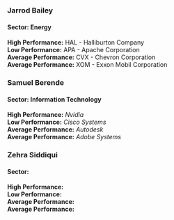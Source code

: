 ### Jarrod Bailey
#### Sector: Energy
**High Performance:** HAL - Halliburton Company  
**Low Performance:** APA - Apache Corporation  
**Average Performance:** CVX - Chevron Corporation  
**Average Performance:** XOM - Exxon Mobil Corporation  

### Samuel Berende
#### Sector: Information Technology	
**High Performance:** _Nvidia_   
**Low Performance:** _Cisco Systems_  
**Average Performance:** _Autodesk_  
**Average Performance:** _Adobe Systems_  

### Zehra Siddiqui
#### Sector: 
**High Performance:**  
**Low Performance:**  
**Average Performance:**  
**Average Performance:**  
